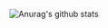![Anurag's github stats](https://github-readme-stats.vercel.app/api?username=Core-commits&show_icons=true&theme=radical)
